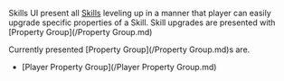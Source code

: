 Skills UI present all [Skills](/Skills.md) leveling up in a manner that player can easily upgrade specific properties of a Skill. Skill upgrades are presented with [Property Group](/Property Group.md)

Currently presented [Property Group](/Property Group.md)s are.

* [Player Property Group](/Player Property Group.md)